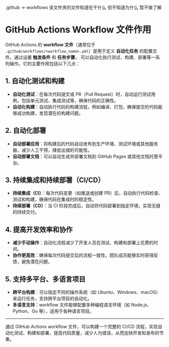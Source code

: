 .github -> workflows 该文件夹的文件知道在干什么 但不知道为什么 暂不做了解


# GitHub Actions Workflow 文件作用

GitHub Actions 的 **workflow 文件**（通常位于 `.github/workflows/<workflow_name>.yml`）是用于定义 **自动化任务** 的配置文件。通过设置 **触发条件** 和 **任务步骤**，
可以自动化执行测试、构建、部署等一系列操作。它的主要作用包括以下几点：

## 1. 自动化测试和构建
- **自动化测试**：在每次代码提交或 PR（Pull Request）时，自动运行测试用例，包括单元测试、集成测试等，确保代码的正确性。
- **自动化构建**：自动执行代码的构建流程，例如编译、打包，确保提交的代码能够成功构建，发现潜在的构建问题。

## 2. 自动化部署
- **自动部署应用**：将构建后的代码自动发布到生产环境、测试环境或其他服务器，减少人工干预，降低出错的可能性。
- **自动部署文档**：可以自动生成并部署文档到 GitHub Pages 或其他文档托管平台。

## 3. 持续集成和持续部署（CI/CD）
- **持续集成（CI）**：每次代码变更（如推送或创建 PR）后，自动执行代码检查、测试和构建，确保代码在集成时的稳定性。
- **持续部署（CD）**：当 CI 阶段完成后，自动将代码部署到指定环境，实现无缝的持续交付。

## 4. 提高开发效率和协作
- **减少手动操作**：自动化流程减少了开发人员在测试、构建和部署上花费的时间。
- **协作更高效**：确保每次代码提交后的流程一致性，团队成员能够实时获得反馈，避免潜在问题。

## 5. 支持多平台、多语言项目
- **跨平台构建**：可以指定不同的操作系统（如 Ubuntu、Windows、macOS）来运行任务，支持跨平台项目的自动化。
- **多语言支持**：workflow 文件能够配置多种编程语言环境（如 Node.js、Python、Go 等），适用于各种语言项目。

---

通过 GitHub Actions workflow 文件，可以构建一个完整的 CI/CD 流程，实现自动化测试、构建和部署，提高代码质量，减少人为错误，从而加快开发和发布的节奏。
